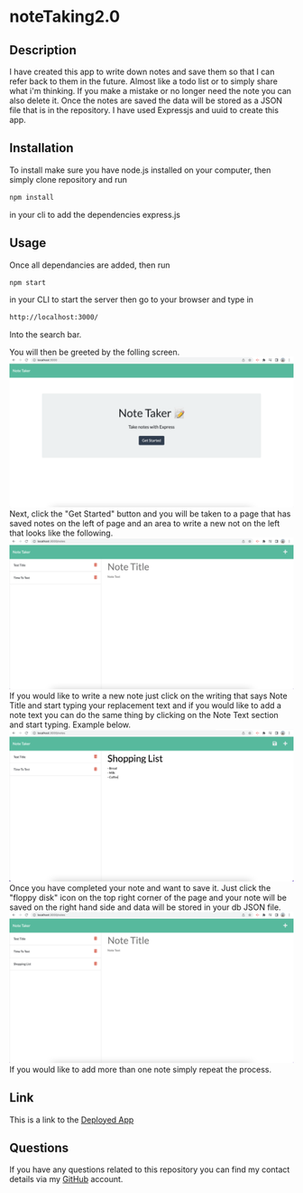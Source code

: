 # noteTaking2.0

## Description
I have created this app to write down notes and save them so that I can refer back to them in the future. Almost like a todo list or to simply share what i'm thinking. If you make a mistake or no longer need the note you can also delete it.
Once the notes are saved the data will be stored as a JSON file that is in the repository.
I have used Expressjs and uuid to create this app. 

## Installation
To install make sure you have node.js installed on your computer, then simply clone repository and run 
```md 
npm install 
```
in your cli to add the dependencies express.js

## Usage

Once all dependancies are added, then run
```md
npm start
```
in your CLI to start the server then go to your browser and type in
```md
http://localhost:3000/
```
Into the search bar.

You will then be greeted by the folling screen.
<img src="./assets/img/ss1.png" alt="screenshot of example"> 
Next, click the "Get Started" button and you will be taken to a page that has saved notes on the left of page and an area to write a new not on the left that looks like the following. 
<img src="./assets/img/ss2.png" alt="screenshot of example">
If you would like to write a new note just click on the writing that says Note Title and start typing your replacement text and if you would like to add a note text you can do the same thing by clicking on the Note Text section and start typing. Example below.
<img src="./assets/img/ss3.png" alt="screenshot of example">
Once you have completed your note and want to save it. Just click the "floppy disk" icon on the top right corner of the page and your note will be saved on the right hand side and data will be stored in your db JSON file.
<img src="./assets/img/ss4.png" alt="screenshot of example">
If you would like to add more than one note simply repeat the process.

## Link
This is a link to the <a href="">Deployed App</a>

## Questions
If you have any questions related to this repository you can find my contact details via my <a href="https://github.com/skipsterling">GitHub</a> account.